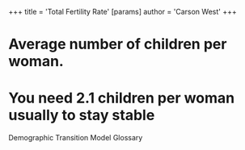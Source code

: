 +++
 title = 'Total Fertility Rate'
[params]
	author = 'Carson West'
+++
# Average number of children per woman.
# You need 2.1 children per woman usually to stay stable

Demographic Transition Model
Glossary